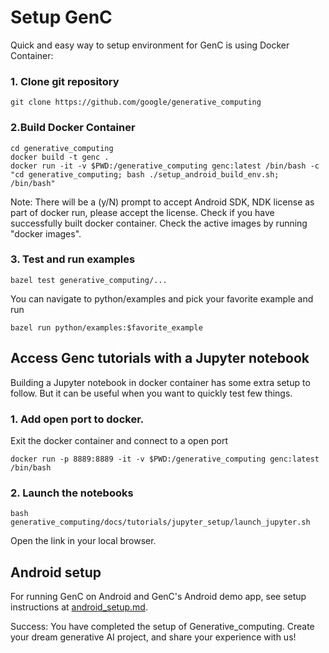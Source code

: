 # Setup GenC

Quick and easy way to setup environment for GenC is using Docker Container:

### 1. Clone git repository

```
git clone https://github.com/google/generative_computing
```

### 2.Build Docker Container

```
cd generative_computing
docker build -t genc .
docker run -it -v $PWD:/generative_computing genc:latest /bin/bash -c "cd generative_computing; bash ./setup_android_build_env.sh; /bin/bash"
```

Note: There will be a (y/N) prompt to accept Android SDK, NDK license as part
of docker run, please accept the license. Check if you have successfully built
docker container. Check the active images by running "docker images".

### 3. Test and run examples

```
bazel test generative_computing/...
```

You can navigate to python/examples and pick your favorite example and run

```
bazel run python/examples:$favorite_example
```

## Access Genc tutorials with a Jupyter notebook

Building a Jupyter notebook in docker container has some extra setup to follow.
But it can be useful when you want to quickly test few things.

### 1. Add open port to docker.

Exit the docker container and connect to a open port

```
docker run -p 8889:8889 -it -v $PWD:/generative_computing genc:latest /bin/bash
```

### 2. Launch the notebooks

```
bash generative_computing/docs/tutorials/jupyter_setup/launch_jupyter.sh
```

Open the link in your local browser.

## Android setup

For running GenC on Android and GenC's Android demo app, see
setup instructions at [android_setup.md](generative_computing/docs/android_setup.md).

Success: You have completed the setup of Generative_computing.
Create your dream generative AI project, and share your experience with us!
